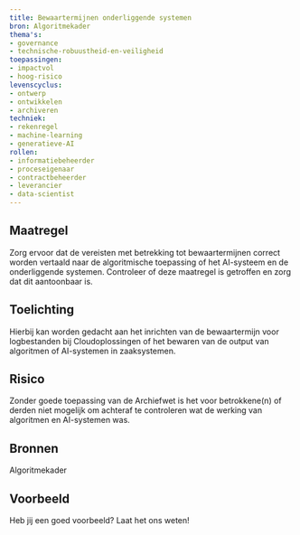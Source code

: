 ```yaml
---
title: Bewaartermijnen onderliggende systemen
bron: Algoritmekader
thema's:
- governance
- technische-robuustheid-en-veiligheid
toepassingen:
- impactvol
- hoog-risico
levenscyclus:
- ontwerp
- ontwikkelen
- archiveren
techniek:
- rekenregel
- machine-learning
- generatieve-AI
rollen:
- informatiebeheerder
- proceseigenaar
- contractbeheerder
- leverancier
- data-scientist
---
```


<!-- tags -->

## Maatregel
Zorg ervoor dat de vereisten met betrekking tot bewaartermijnen correct worden vertaald naar de algoritmische toepassing of het AI-systeem en de onderliggende systemen. Controleer of deze maatregel is getroffen en zorg dat dit aantoonbaar is.

## Toelichting
Hierbij kan worden gedacht aan het inrichten van de bewaartermijn voor logbestanden bij Cloudoplossingen of het bewaren van de output van algoritmen of AI-systemen in zaaksystemen. 

## Risico
Zonder goede toepassing van de Archiefwet is het voor betrokkene(n) of derden niet mogelijk om achteraf te controleren wat de werking van algoritmen en AI-systemen was.

## Bronnen
Algoritmekader

## Voorbeeld
Heb jij een goed voorbeeld? Laat het ons weten!